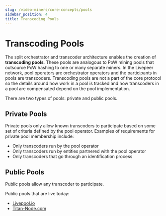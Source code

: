 ```yaml
---
slug: /video-miners/core-concepts/pools
sidebar_position: 4
title: Transcoding Pools
---
```


# Transcoding Pools

The split orchestrator and transcoder architecture enables the creation of
**transcoding pools**. These pools are analogous to PoW mining pools that
outsource PoW hashing to one or many separate miners. In the Livepeer network,
pool operators are orchestrator operators and the participants in pools are
transcoders. Transcoding pools are not a part of the core protocol so the
details around how work in a pool is tracked and how transcoders in a pool are
compensated depend on the pool implementation.

There are two types of pools: private and public pools.

## Private Pools

Private pools only allow known transcoders to participate based on some set of
criteria defined by the pool operator. Examples of requirements for private pool
membership include:

- Only transcoders run by the pool operator
- Only transcoders run by entities partnered with the pool operator
- Only transcoders that go through an identification process

## Public Pools

Public pools allow any transcoder to participate.

Public pools that are live today:

- [Livepool.io](http://livepool.io/)
- [Titan-Node.com](https://titan-node.com/)


